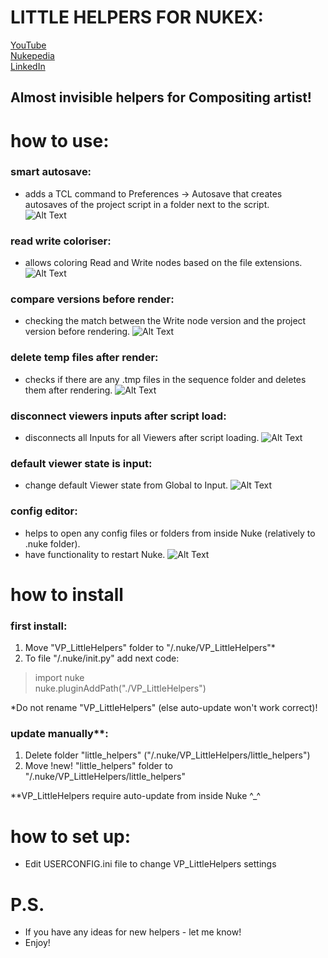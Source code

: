 # LITTLE HELPERS FOR NUKEX:

[YouTube](https://www.youtube.com/)  
[Nukepedia](http://www.nukepedia.com/)  
[LinkedIn](https://www.linkedin.com/in/vladislav-parfentev-7b89b9233/)

## Almost invisible helpers for Compositing artist!

# how to use:

### smart autosave:

- adds a TCL command to Preferences -> Autosave that creates autosaves of the project script in a folder next to the
  script.  
  ![Alt Text](https://parfprod.com/URLS/little_helpers/smart_autosave_v001.gif)

### read write coloriser:
- allows coloring Read and Write nodes based on the file extensions.
  ![Alt Text](https://parfprod.com/URLS/little_helpers/read_write_colorizer_v001.gif)

### compare versions before render:
- checking the match between the Write node version and the project version before rendering.
  ![Alt Text](https://parfprod.com/URLS/little_helpers/check_ver_before_render_v001.gif)

### delete temp files after render:

- checks if there are any .tmp files in the sequence folder and deletes them after rendering.
  ![Alt Text](https://parfprod.com/URLS/little_helpers/delete_temp_files_v001.gif)

### disconnect viewers inputs after script load:

- disconnects all Inputs for all Viewers after script loading.
  ![Alt Text](https://parfprod.com/URLS/little_helpers/disconnect_viewer_inputs_v001.gif)

### default viewer state is input:

- change default Viewer state from Global to Input.
  ![Alt Text](https://parfprod.com/URLS/little_helpers/default_is_input_v001.png)

### config editor:

- helps to open any config files or folders from inside Nuke (relatively to .nuke folder).
- have functionality to restart Nuke.
  ![Alt Text](https://parfprod.com/URLS/little_helpers/config_helper_v001.gif)

# how to install

### first install:

1) Move "VP_LittleHelpers" folder to "/.nuke/VP_LittleHelpers"*
2) To file "/.nuke/init.py" add next code:

> import nuke  
> nuke.pluginAddPath("./VP_LittleHelpers")

*Do not rename "VP_LittleHelpers" (else auto-update won't work correct)!

### update manually**:
1) Delete folder "little_helpers" ("/.nuke/VP_LittleHelpers/little_helpers")
2) Move !new! "little_helpers" folder to "/.nuke/VP_LittleHelpers/little_helpers"

**VP_LittleHelpers require auto-update from inside Nuke ^_^

#  how to set up:
- Edit USERCONFIG.ini file to change VP_LittleHelpers settings

#  P.S.
- If you have any ideas for new helpers - let me know!
- Enjoy!
